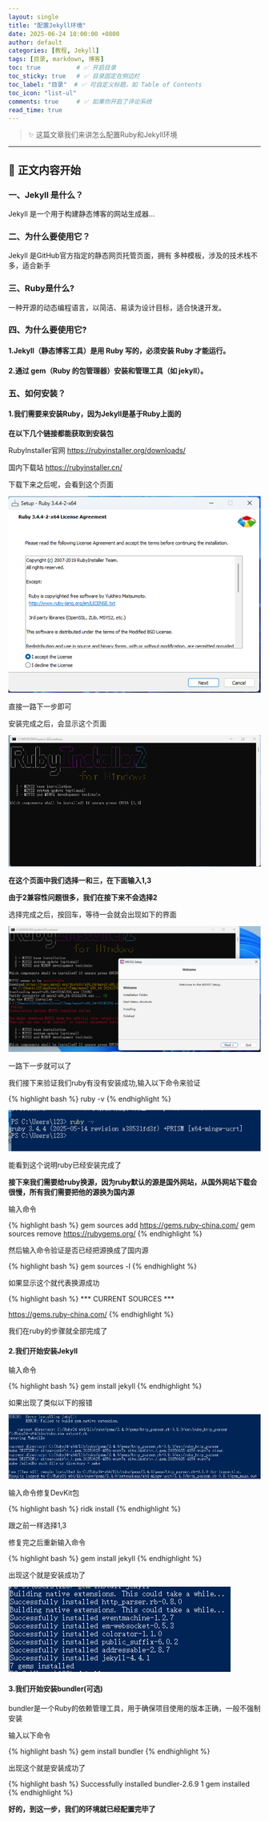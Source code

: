 ```yaml
---
layout: single
title: "配置Jekyll环境"
date: 2025-06-24 10:00:00 +0800
author: default
categories: [教程, Jekyll]
tags: [目录, markdown, 博客]
toc: true          # ✅ 开启目录
toc_sticky: true   # ✅ 目录固定在侧边栏
toc_label: "目录"  # ✅ 可自定义标题，如 Table of Contents
toc_icon: "list-ul"
comments: true     # ✅ 如果你开启了评论系统
read_time: true
---
```


> ✨ 这篇文章我们来讲怎么配置Ruby和Jekyll环境

---

## 📝 正文内容开始

### 一、Jekyll 是什么？

Jekyll 是一个用于构建静态博客的网站生成器...

### 二、为什么要使用它？

Jekyll 是GitHub官方指定的静态网页托管页面，拥有 多种模板，涉及的技术栈不多，适合新手

### 三、Ruby是什么?

一种开源的动态编程语言，以简洁、易读为设计目标，适合快速开发。

### 四、为什么要使用它?

#### 1.Jekyll（静态博客工具）是用 Ruby 写的，必须安装 Ruby 才能运行。

#### 2.通过 gem（Ruby 的包管理器）安装和管理工具（如 jekyll）。

### 五、如何安装？

#### 1.我们需要来安装Ruby，因为Jekyll是基于Ruby上面的

**在以下几个链接都能获取到安装包**

RubyInstaller官网 https://rubyinstaller.org/downloads/

国内下载站 https://rubyinstaller.cn/

下载下来之后呢，会看到这个页面

![](/assets/img/1b6224b751db96dd23ce2dbed5479dc.png)

直接一路下一步即可

安装完成之后，会显示这个页面

![](/assets//img/微信图片_20250625163309.png)

**在这个页面中我们选择一和三，在下面输入1,3**

**由于2兼容性问题很多，我们在接下来不会选择2**

选择完成之后，按回车，等待一会就会出现如下的界面

![](/assets/img/ac7932a4e34b7b808769919347907ae.png)

一路下一步就可以了


我们接下来验证我们ruby有没有安装成功,输入以下命令来验证

{% highlight bash %}
ruby -v
{% endhighlight %}

![](/assets/img/1750841004137.png)

能看到这个说明ruby已经安装完成了

**接下来我们需要给ruby换源，因为ruby默认的源是国外网站，从国外网站下载会很慢，所有我们需要把他的源换为国内源**

输入命令

{% highlight bash %}
gem sources add https://gems.ruby-china.com/ 
gem sources remove https://rubygems.org/
{% endhighlight %}

然后输入命令验证是否已经把源换成了国内源

{% highlight bash %}
gem sources -l
{% endhighlight %}

如果显示这个就代表换源成功

{% highlight bash %}
*** CURRENT SOURCES ***

https://gems.ruby-china.com/
{% endhighlight %}

我们在ruby的步骤就全部完成了

#### 2.我们开始安装Jekyll

输入命令

{% highlight bash %}
gem install jekyll
{% endhighlight %}


如果出现了类似以下的报错

![](/assets/img/1750842234657.png)

输入命令修复DevKit包

{% highlight bash %}
ridk install
{% endhighlight %}

跟之前一样选择1,3

修复完之后重新输入命令

{% highlight bash %}
gem install jekyll
{% endhighlight %}

出现这个就是安装成功了

![](/assets/img/1750844508410.png)

#### 3.我们开始安装bundler(可选)

bundler是一个Ruby的依赖管理工具，用于确保项目使用的版本正确，一般不强制安装

输入以下命令

{% highlight bash %}
gem install bundler
{% endhighlight %}

出现这个就是安装成功了

{% highlight bash %}
Successfully installed bundler-2.6.9
1 gem installed
{% endhighlight %}

**好的，到这一步，我们的环境就已经配置完毕了**
